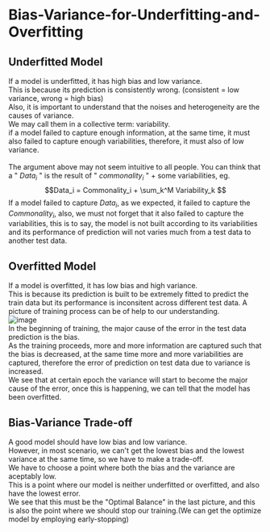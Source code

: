 # Bias-Variance-for-Underfitting-and-Overfitting

## Underfitted Model

If a model is underfitted, it has high bias and low variance.<br>
This is because its prediction is consistently wrong. (consistent = low variance, wrong = high bias) <br>
Also, it is important to understand that the noises and heterogeneity are the causes of variance.<br>
We may call them in a collective term: variability.<br>
if a model failed to capture enough information, at the same time, it must also failed to capture enough variabilities, therefore, it must also of low variance.<br>  
The argument above may not seem intuitive to all people. You can think that a " $Data_i$ " is the result of " $commonality_i$ " + some variabilities, eg.
$$Data_i = Commonality_i + \sum_k^M Variability_k $$
If a model failed to capture $Data_i$, as we expected, it failed to capture the $Commonality_i$, also, we must not forget that it also failed to capture the variabilities, this is to say, the model is not built according to its variabilities and its performance of prediction will not varies much from a test data to another test data.<br>

## Overfitted Model

If a model is overfitted, it has low bias and high variance.<br>
This is because its prediction is built to be extremely fitted to predict the train data but its performance is inconsitent across different test data.
A picture of training process can be of help to our understanding. <br>
![image](https://user-images.githubusercontent.com/108325848/198884638-156f9585-996a-4fb6-bebc-494d17c244b7.png)<br>
In the beginning of training, the major cause of the error in the test data prediction is the bias. <br>
As the training proceeds, more and more information are captured such that the bias is decreased, at the same time more and more variabilities are captured, therefore the error of prediction on test data due to variance is increased. <br>
We see that at certain epoch the variance will start to become the major cause of the error, once this is happening, we can tell that the model has been overfitted. <br>

## Bias-Variance Trade-off
A good model should have low bias and low variance.<br>
However, in most scenario, we can't get the lowest bias and the lowest variance at the same time, so we have to make a trade-off.<br>
We have to choose a point where both the bias and the variance are aceptably low.<br>
This is a point where our model is neither underfitted or overfitted, and also have the lowest error.<br>
We see that this must be the "Optimal Balance" in the last picture, and this is also the point where we should stop our training.(We can get the optimize model by employing early-stopping)

